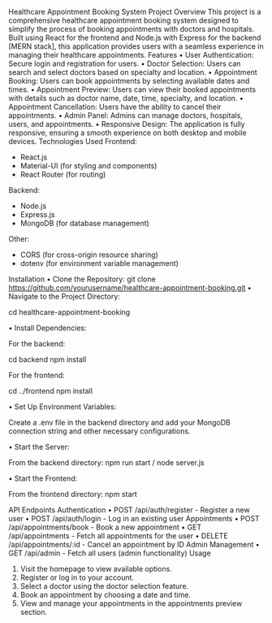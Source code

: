 Healthcare Appointment Booking System
Project Overview
This project is a comprehensive healthcare appointment booking system designed to simplify the process of booking appointments with doctors and hospitals. Built using React for the frontend and Node.js with Express for the backend [MERN stack], this application provides users with a seamless experience in managing their healthcare appointments.
Features
•	User Authentication: Secure login and registration for users.
•	Doctor Selection: Users can search and select doctors based on specialty and location.
•	Appointment Booking: Users can book appointments by selecting available dates and times.
•	Appointment Preview: Users can view their booked appointments with details such as doctor name, date, time, specialty, and location.
•	Appointment Cancellation: Users have the ability to cancel their appointments.
•	Admin Panel: Admins can manage doctors, hospitals, users, and appointments.
•	Responsive Design: The application is fully responsive, ensuring a smooth experience on both desktop and mobile devices.
Technologies Used
Frontend: 
- React.js
- Material-UI (for styling and components)
- React Router (for routing)

Backend: 
- Node.js
- Express.js
- MongoDB (for database management)

Other: 
- CORS (for cross-origin resource sharing)
- dotenv (for environment variable management)

Installation
•	Clone the Repository:
   git clone https://github.com/yourusername/healthcare-appointment-booking.git
•	Navigate to the Project Directory:
  
 cd healthcare-appointment-booking

•	Install Dependencies:

   For the backend:

   cd backend
   npm install

   For the frontend:

   cd ../frontend
   npm install

•	Set Up Environment Variables:

   Create a .env file in the backend directory and add your MongoDB connection string and other necessary configurations.

•	Start the Server:

   From the backend directory:
   npm run start / node server.js

•	Start the Frontend:

   From the frontend directory:
   npm start

API Endpoints
Authentication
•	POST /api/auth/register - Register a new user
•	POST /api/auth/login - Log in an existing user
Appointments
•	POST /api/appointments/book - Book a new appointment
•	GET /api/appointments - Fetch all appointments for the user
•	DELETE /api/appointments/:id - Cancel an appointment by ID
Admin Management
•	GET /api/admin - Fetch all users (admin functionality)
Usage
1. Visit the homepage to view available options.
2. Register or log in to your account.
3. Select a doctor using the doctor selection feature.
4. Book an appointment by choosing a date and time.
5. View and manage your appointments in the appointments preview section.

